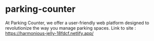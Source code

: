 # parking-counter
At Parking Counter, we offer a user-friendly web platform designed to revolutionize the way you manage parking spaces. 
Link to site : https://harmonious-jelly-18fdcf.netlify.app/
